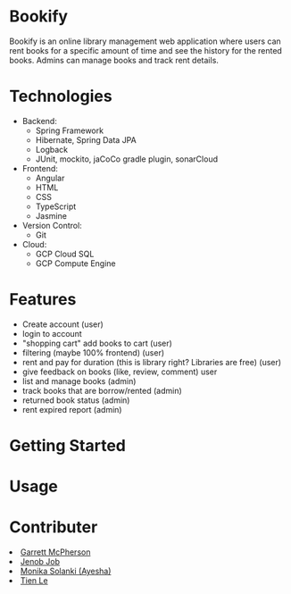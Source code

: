 # Bookify
Bookify is an online library management web application where users can rent books for a specific amount of time and see the history for the rented books. Admins can manage books and track rent details.

# Technologies
<ul>
  <li>Backend:
    <ul> 
    <li>Spring Framework</li>
    <li>Hibernate, Spring Data JPA</li>
    <li>Logback</li>
    <li>JUnit, mockito, jaCoCo gradle plugin, sonarCloud</li>
    </ul>
  </li>
  <li>Frontend:
    <ul> 
    <li>Angular</li>
    <li>HTML</li>
    <li>CSS</li>
    <li>TypeScript</li>
    <li>Jasmine</li>
    </ul>
  </li>
   <li>Version Control:
    <ul> 
    <li>Git</li>
    </ul>
  </li>
   <li>Cloud:
    <ul> 
    <li>GCP Cloud SQL</li>
    <li>GCP Compute Engine</li>
    </ul>
  </li>
</ul>

# Features
<ul>
  <li>Create account (user)</li>
  <li>login to account</li>
  <li>"shopping cart" add books to cart (user)</li>
  <li>filtering (maybe 100% frontend) (user)</li>
  <li>rent and pay for duration (this is library right? Libraries are free) (user)</li>
  <li>give feedback on books (like, review, comment) user</li>
  <li>list and manage books (admin)</li>
  <li>track books that are borrow/rented (admin)</li>
  <li>returned book status (admin)</li>
  <li>rent expired report (admin)</li>
</ul>

# Getting Started

# Usage

# Contributer
<u>
  <li> Garrett McPherson</li>
  <li> Jenob Job</li>
  <li> Monika Solanki (Ayesha)</li>
  <li> Tien Le </li>
</ul>
